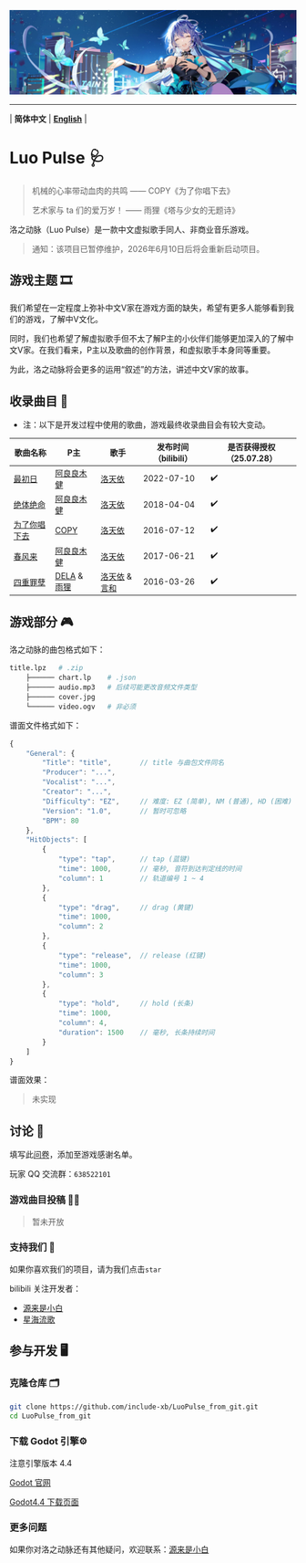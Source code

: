 ![1714709371529](https://github.com/include-xb/LuoPulse_from_git/blob/main/ReadmeAssets/1714709371529.jpg)

---

\| **简体中文** | **[English](README_en.md)** |

# Luo Pulse 🩺

> 机械的心率带动血肉的共鸣		—— COPY《为了你唱下去》
>
> 艺术家与 ta 们的爱万岁！			  —— 雨狸《塔与少女的无题诗》

洛之动脉（Luo Pulse）是一款中文虚拟歌手同人、非商业音乐游戏。

> 通知：该项目已暂停维护，2026年6月10日后将会重新启动项目。

## 游戏主题 🎞️

我们希望在一定程度上弥补中文V家在游戏方面的缺失，希望有更多人能够看到我们的游戏，了解中V文化。

同时，我们也希望了解虚拟歌手但不太了解P主的小伙伴们能够更加深入的了解中文V家。在我们看来，P主以及歌曲的创作背景，和虚拟歌手本身同等重要。

为此，洛之动脉将会更多的运用“叙述”的方法，讲述中文V家的故事。

## 收录曲目 🎹

- 注：以下是开发过程中使用的歌曲，游戏最终收录曲目会有较大变动。

| 歌曲名称                                                     | P主                                                          | 歌手                                                      | 发布时间（bilibili） | 是否获得授权（25.07.28） |
| ------------------------------------------------------------ | ------------------------------------------------------------ | --------------------------------------------------------- | -------------------- | ------------------------ |
| [最初日](https://www.bilibili.com/video/BV1RB4y1i7Qv/?vd_source=dfcfa9860eb55a98f868b5b13704612f) | [阿良良木健](https://space.bilibili.com/112428)              | [洛天依](https://space.bilibili.com/36081646)             | 2022-07-10           | ✔️                        |
| [绝体绝命](https://www.bilibili.com/video/BV1HW411T741/?vd_source=dfcfa9860eb55a98f868b5b13704612f) | [阿良良木健](https://space.bilibili.com/112428)              | [洛天依](https://space.bilibili.com/36081646)             | 2018-04-04           | ✔️                        |
| [为了你唱下去](https://www.bilibili.com/video/BV1ts411y7FY/?vd_source=dfcfa9860eb55a98f868b5b13704612f) | [COPY](https://space.bilibili.com/396194)                    | [洛天依](https://space.bilibili.com/36081646)             | 2016-07-12           | ✔️                        |
| [春风来](https://www.bilibili.com/video/BV1vx411h7dV/?vd_source=dfcfa9860eb55a98f868b5b13704612f) | [阿良良木健](https://space.bilibili.com/112428)              | [洛天依](https://space.bilibili.com/36081646)             | 2017-06-21           | ✔️                        |
| [四重罪孽](https://www.bilibili.com/video/BV1us411X7hb/?vd_source=dfcfa9860eb55a98f868b5b13704612f) | [DELA](https://space.bilibili.com/358606) & [雨狸](https://space.bilibili.com/605473) | [洛天依]() & [言和](https://space.bilibili.com/406948276) | 2016-03-26           | ✔️                        |

## 游戏部分 🎮

洛之动脉的曲包格式如下：

```bash
title.lpz	# .zip
	├────── chart.lp	# .json
	├────── audio.mp3	# 后续可能更改音频文件类型
	├────── cover.jpg
	└────── video.ogv	# 非必须
```

谱面文件格式如下：

```javascript
{
    "General": {
        "Title": "title",		// title 与曲包文件同名
        "Producer": "...",
        "Vocalist": "...",
        "Creator": "...",
        "Difficulty": "EZ",		// 难度: EZ (简单), NM (普通), HD (困难)
        "Version": "1.0",		// 暂时可忽略
        "BPM": 80
    },
    "HitObjects": [
        {
            "type": "tap",		// tap (蓝键)
            "time": 1000,		// 毫秒, 音符到达判定线的时间
            "column": 1			// 轨道编号 1 ~ 4
        },
        {
            "type": "drag",		// drag (黄键)
            "time": 1000,
            "column": 2
        },
        {
            "type": "release", 	// release (红键)
            "time": 1000,
            "column": 3
        },
        {
            "type": "hold",		// hold (长条)
            "time": 1000,
            "column": 4,
            "duration": 1500 	// 毫秒, 长条持续时间
        }
    ]
}
```

谱面效果：

> 未实现



## 讨论 📅

填写此[问卷](https://www.wjx.top/vm/wpPPzRs.aspx)，添加至游戏感谢名单。

玩家 QQ 交流群：`638522101`

### 游戏曲目投稿 📄📌

> 暂未开放

### 支持我们 💌

如果你喜欢我们的项目，请为我们点击`star`

bilibili 关注开发者：

- [源来是小白](https://space.bilibili.com/1640232445) 
- [星海流歌](https://space.bilibili.com/1913343200)

## 参与开发 🖥️

### 克隆仓库 🗂️

```bash
git clone https://github.com/include-xb/LuoPulse_from_git.git
cd LuoPulse_from_git
```

### 下载 Godot 引擎⚙️

注意引擎版本 4.4

[Godot 官网](https://godotengine.org/)

[Godot4.4 下载页面](https://godotengine.org/download/windows/)

### 更多问题

如果你对洛之动脉还有其他疑问，欢迎联系：[源来是小白](https://space.bilibili.com/1640232445)
